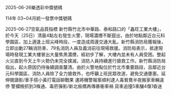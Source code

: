 
2025-06-26樂透彩中獎號碼

                                
114年 03~04月統一發票中獎號碼
                             
2025-06-27空氣品質指標
                              新竹縣竹北市中華路、泰和路口的「鑫旺工業大樓」，於今天（25日）清晨4點左右發生火警，現場濃煙不斷竄出，由於地點鄰近台元科學園區，加上適逢上班尖峰時段，一度造成周邊交通大亂。新竹縣消防局獲報後，立即出動27輛消防車、79名消防人員及義消前往現場救援。消防局表示，抵達現場時發現工業大樓冒出大量焦黑濃煙，經初步了解，大樓內並未有人員受困。整起火災直到今天上午火勢仍未完全撲滅，消防人員持續進行搶救工作。新竹縣消防局指出，起火原因仍待後續調查釐清。由於火警地點位於竹北市重要路段，且鄰近台元科學園區，消防人員除了全力搶救外，也呼籲上班民眾改道，避免交通壅塞。延伸閱讀影/車手搭小黃打電話聊戰果 運將機警報案順利逮人毒鴛鴦半夜搬家車輛違停 警攔檢抓到3條通、毒菸彈影/新北板橋再傳暴衝車禍 貨車追撞5車釀4傷1昏迷